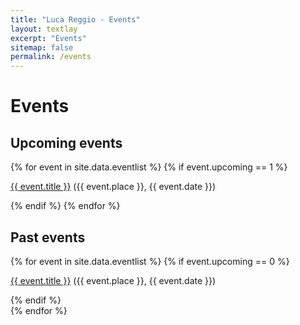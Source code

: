 ```yaml
---
title: "Luca Reggio - Events"
layout: textlay
excerpt: "Events"
sitemap: false
permalink: /events
---
```


# Events

## Upcoming events

{% for event in site.data.eventlist %}
{% if event.upcoming == 1 %}

  <a href="{{ event.url }}">{{ event.title }}</a> ({{ event.place }}, {{ event.date }})

{% endif %}
{% endfor %}

## Past events

{% for event in site.data.eventlist %}
{% if event.upcoming == 0 %}

  <a href="{{ event.url }}">{{ event.title }}</a> ({{ event.place }}, {{ event.date }})
  
{% endif %}  
{% endfor %}

<br />

